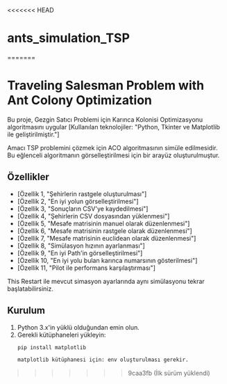 <<<<<<< HEAD
# ants_simulation_TSP
=======
# Traveling Salesman Problem with Ant Colony Optimization

Bu proje, Gezgin Satıcı Problemi için Karınca Kolonisi Optimizasyonu algoritmasını uygular 
[Kullanılan teknolojiler: "Python, Tkinter ve Matplotlib ile geliştirilmiştir."]

Amacı TSP problemini çözmek için ACO algoritmasının simüle edilmesidir. Bu eğlenceli algoritmanın görselleştirilmesi için bir arayüz oluşturulmuştur.

## Özellikler
- [Özellik 1,  "Şehirlerin rastgele oluşturulması"]
- [Özellik 2,  "En iyi yolun görselleştirilmesi"]
- [Özellik 3,  "Sonuçların CSV'ye kaydedilmesi"]
- [Özellik 4,  "Şehirlerin CSV dosyasından yüklenmesi"]
- [Özellik 5,  "Mesafe matrisinin manuel olarak düzenlenmesi"]
- [Özellik 6,  "Mesafe matrisinin rastgele olarak düzenlenmesi"]
- [Özellik 7,  "Mesafe matrisinin euclidean olarak düzenlenmesi"]
- [Özellik 8,  "Simülasyon hızının ayarlanması"]
- [Özellik 9,  "En iyi Path'in görselleştirilmesi"]
- [Özellik 10, "En iyi yolu bulan karınca numarsının gösterilmesi"]
- [Özellik 11, "Pilot ile performans karşılaştırması"]

This Restart ile mevcut simasyon ayarlarında aynı simülasyonu tekrar başlatabilirsiniz.


## Kurulum

1. Python 3.x'in yüklü olduğundan emin olun.
2. Gerekli kütüphaneleri yükleyin:
   ```bash
   pip install matplotlib

   matplotlib kütüphanesi için: env oluşturulması gerekir.
>>>>>>> 9caa3fb (İlk sürüm yüklendi)
